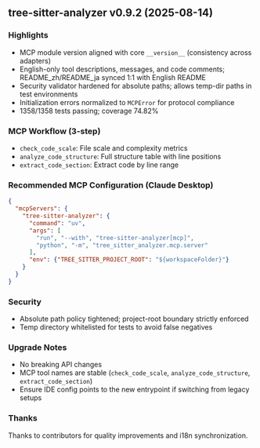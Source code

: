 ## tree-sitter-analyzer v0.9.2 (2025-08-14)

### Highlights
- MCP module version aligned with core `__version__` (consistency across adapters)
- English-only tool descriptions, messages, and code comments; README_zh/README_ja synced 1:1 with English README
- Security validator hardened for absolute paths; allows temp-dir paths in test environments
- Initialization errors normalized to `MCPError` for protocol compliance
- 1358/1358 tests passing; coverage 74.82%

### MCP Workflow (3-step)
- `check_code_scale`: File scale and complexity metrics
- `analyze_code_structure`: Full structure table with line positions
- `extract_code_section`: Extract code by line range

### Recommended MCP Configuration (Claude Desktop)
```json
{
  "mcpServers": {
    "tree-sitter-analyzer": {
      "command": "uv",
      "args": [
        "run", "--with", "tree-sitter-analyzer[mcp]",
        "python", "-m", "tree_sitter_analyzer.mcp.server"
      ],
      "env": {"TREE_SITTER_PROJECT_ROOT": "${workspaceFolder}"}
    }
  }
}
```

### Security
- Absolute path policy tightened; project-root boundary strictly enforced
- Temp directory whitelisted for tests to avoid false negatives

### Upgrade Notes
- No breaking API changes
- MCP tool names are stable (`check_code_scale`, `analyze_code_structure`, `extract_code_section`)
- Ensure IDE config points to the new entrypoint if switching from legacy setups

### Thanks
Thanks to contributors for quality improvements and i18n synchronization.


